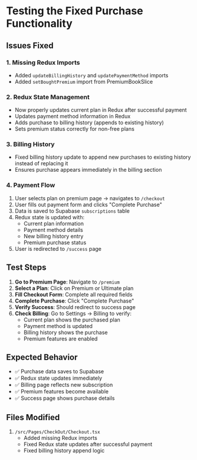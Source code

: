 # Testing the Fixed Purchase Functionality

## Issues Fixed

### 1. **Missing Redux Imports**
- Added `updateBillingHistory` and `updatePaymentMethod` imports
- Added `setBoughtPremium` import from PremiumBookSlice

### 2. **Redux State Management**
- Now properly updates current plan in Redux after successful payment
- Updates payment method information in Redux
- Adds purchase to billing history (appends to existing history)
- Sets premium status correctly for non-free plans

### 3. **Billing History**
- Fixed billing history update to append new purchases to existing history instead of replacing it
- Ensures purchase appears immediately in the billing section

### 4. **Payment Flow**
1. User selects plan on premium page → navigates to `/checkout`
2. User fills out payment form and clicks "Complete Purchase"
3. Data is saved to Supabase `subscriptions` table
4. Redux state is updated with:
   - Current plan information
   - Payment method details
   - New billing history entry
   - Premium purchase status
5. User is redirected to `/success` page

## Test Steps

1. **Go to Premium Page**: Navigate to `/premium`
2. **Select a Plan**: Click on Premium or Ultimate plan
3. **Fill Checkout Form**: Complete all required fields
4. **Complete Purchase**: Click "Complete Purchase"
5. **Verify Success**: Should redirect to success page
6. **Check Billing**: Go to Settings → Billing to verify:
   - Current plan shows the purchased plan
   - Payment method is updated
   - Billing history shows the purchase
   - Premium features are enabled

## Expected Behavior

- ✅ Purchase data saves to Supabase
- ✅ Redux state updates immediately  
- ✅ Billing page reflects new subscription
- ✅ Premium features become available
- ✅ Success page shows purchase details

## Files Modified

1. `/src/Pages/CheckOut/Checkout.tsx`
   - Added missing Redux imports
   - Fixed Redux state updates after successful payment
   - Fixed billing history append logic
